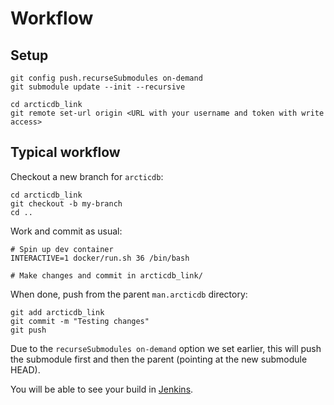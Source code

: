 # Workflow

## Setup

```
git config push.recurseSubmodules on-demand
git submodule update --init --recursive
```

```
cd arcticdb_link
git remote set-url origin <URL with your username and token with write access>
```

## Typical workflow

Checkout a new branch for `arcticdb`:

```
cd arcticdb_link
git checkout -b my-branch
cd ..
```

Work and commit as usual:

```
# Spin up dev container
INTERACTIVE=1 docker/run.sh 36 /bin/bash

# Make changes and commit in arcticdb_link/
```

When done, push from the parent `man.arcticdb` directory:

```
git add arcticdb_link
git commit -m "Testing changes"
git push
```

Due to the `recurseSubmodules on-demand` option we set earlier, this will push the submodule first
and then the parent (pointing at the new submodule HEAD).

You will be able to see your build in [Jenkins](https://manbuild-ci.res.m/job/manbuilds/job/pegasus/job/current/job/DATA/job/man.arcticdb/).

